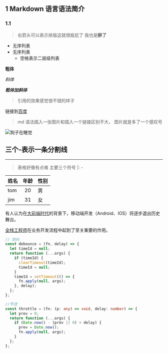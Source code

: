 ## 1 Markdown 语言语法简介

### 1.1

> 右箭头可以表示排版这就很尴尬了
> 我也是**醉了**

- 无序列表
- 无序列表
  - 空格表示二层级列表

**粗体**

_斜体_

**_粗体加斜体_**

> 引用的效果感觉很不错的样子

链接到[百度](https://www.baidu.com)

> md 语法插入一张图片和插入一个链接区别不大， 图片就是多了一个感叹号

![狗子在睡觉](https://t7.baidu.com/it/u=4162611394,4275913936&fm=193&f=GIF)

## 三个-表示一条分割线

---

> 表格好像有点难 主要三个符号 |: -

| 姓名 | 年龄 | 性别 |
| :--- | :--: | :--- |
| tom  |  20  | 男   |
| jim  |  31  | 女   |

有人认为在[大前端时代](https://en.wikipedia.org/wiki/Front-end_web_development "WebAssembly")的背景下，移动端开发（Android、IOS）将逐步退出历史舞台。

[全栈工程师](是指掌握多种技能，并能利用多种技能独立完成产品的人。 "什么是全栈工程师")在业务开发流程中起到了至关重要的作用。

```javascript
// 防抖
const debounce = (fn, delay) => {
  let timeId = null;
  return function (...args) {
    if (timeId) {
      clearTimeout(timeId);
      timeId = null;
    }
    timeId = setTimeout(() => {
      fn.apply(null, args);
    }, delay);
  };
};
```

```typescript
//节流
const throttle = (fn: (p: any) => void, delay: number) => {
  let prev = 0;
  return function (...args) {
    if (Date.now() - (prev || 0) > delay) {
      prev = Date.now();
      fn.apply(null, args);
    }
  };
};
```
